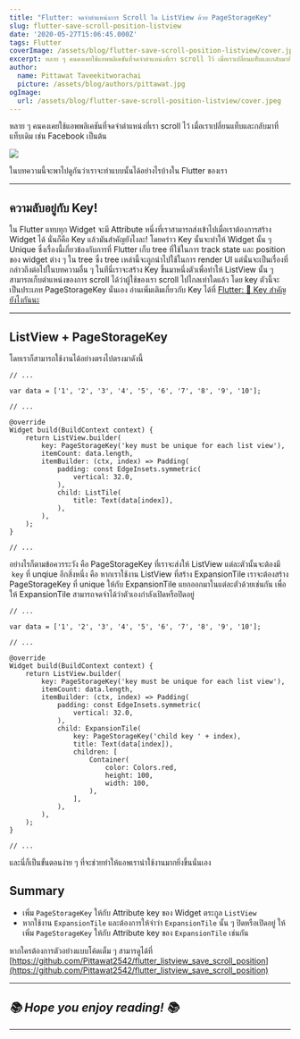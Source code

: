 ```yaml
---
title: "Flutter: จดจำตำแหน่งการ Scroll ใน ListView ด้วย PageStorageKey"
slug: flutter-save-scroll-position-listview
date: '2020-05-27T15:06:45.000Z'
tags: Flutter
coverImage: /assets/blog/flutter-save-scroll-position-listview/cover.jpeg
excerpt: หลาย ๆ คนคงเคยใช้แอพพลิเคชันที่จดจำตำแหน่งที่เรา scroll ไว้ เมื่อเราเปลี่ยนแท็บและกลับมาที่แท็บเดิม เช่น Facebook เป็นต้น ในบทความนี้จะพาไปดูกันว่าเราจะทำแบบนั้นได้อย่างไรบ้างใน Flutter ของเรา
author:
  name: Pittawat Taveekitworachai
  picture: /assets/blog/authors/pittawat.jpg
ogImage:
  url: /assets/blog/flutter-save-scroll-position-listview/cover.jpeg
---
```


หลาย ๆ คนคงเคยใช้แอพพลิเคชันที่จดจำตำแหน่งที่เรา scroll ไว้ เมื่อเราเปลี่ยนแท็บและกลับมาที่แท็บเดิม เช่น Facebook เป็นต้น

![](https://images.unsplash.com/photo-1584824388178-1defc3484ce3?ixlib=rb-1.2.1&amp;q=80&amp;fm=jpg&amp;crop=entropy&amp;cs=tinysrgb&amp;w=2000&amp;fit=max&amp;ixid=eyJhcHBfaWQiOjExNzczfQ)

ในบทความนี้จะพาไปดูกันว่าเราจะทำแบบนั้นได้อย่างไรบ้างใน Flutter ของเรา

---

## ความลับอยู่กับ Key!

ใน Flutter แทบทุก Widget จะมี Attribute หนึ่งที่เราสามารถส่งเข้าไปเมื่อเราต้องการสร้าง Widget ได้ นั่นก็คือ Key แล้วมันสำคัญยังไงละ! โดยคร่าว Key นั้นจะทำให้ Widget นั้น ๆ Unique ซึ่งเรื่องนี้เกี่ยวข้องกับการที่ Flutter เก็บ tree ที่ใช้ในการ track state และ position ของ widget ต่าง ๆ ใน tree ซึ่ง tree เหล่านี้จะถูกนำไปใช้ในการ render UI แต่นั่นจะเป็นเรื่องที่กล่าวถึงต่อไปในบทความอื่น ๆ ในทีนี่เราจะสร้าง Key ขึ้นมาหนึ่งตัวเพื่อทำให้ ListView นั้น ๆ สามารถเก็บตำแหน่งของการ scroll ได้ว่าผู้ใช้ของเรา scroll ไปไกลเท่าใดแล้ว โดย key ตัวนี้จะเป็นประเภท PageStorageKey นั่นเอง อ่านเพิ่มเติมเกี่ยวกับ Key ได้ที่ [Flutter: 🔑 Key สำคัญยังไงกันนะ](/blog/flutter-key/)

---

## ListView + PageStorageKey

โดยเราก็สามารถใช้งานได้อย่างตรงไปตรงมาดังนี้

    // ...
    
    var data = ['1', '2', '3', '4', '5', '6', '7', '8', '9', '10'];
    
    // ...
    
    @override
    Widget build(BuildContext context) {
        return ListView.builder(
            key: PageStorageKey('key must be unique for each list view'),
            itemCount: data.length,
            itemBuilder: (ctx, index) => Padding(
            	padding: const EdgeInsets.symmetric(
                	vertical: 32.0,
                ),
                child: ListTile(
            		title: Text(data[index]),
                ),
            ),
        );
    }
    
    // ...

อย่างไรก็ตามข้อควรระวัง คือ PageStorageKey ที่เราจะส่งให้ ListView แต่ละตัวนั้นจะต้องมี  `key` ที่ unqiue อีกสิ่งหนึ่ง คือ หากเราใช้งาน ListView ที่สร้าง ExpansionTile เราจะต้องสร้าง PageStorageKey ที่ unique ให้กับ ExpansionTile แยกออกมาในแต่ละตัวด้วยเช่นกัน เพื่อให้ ExpansionTile สามารถจดจำได้ว่าตัวเองกำลังเปิดหรือปิดอยู่

    // ...
    
    var data = ['1', '2', '3', '4', '5', '6', '7', '8', '9', '10'];
    
    // ...
    
    @override
    Widget build(BuildContext context) {
        return ListView.builder(
            key: PageStorageKey('key must be unique for each list view'),
            itemCount: data.length,
            itemBuilder: (ctx, index) => Padding(
            	padding: const EdgeInsets.symmetric(
                	vertical: 32.0,
                ),
                child: ExpansionTile(
                	key: PageStorageKey('child key ' + index),
            		title: Text(data[index]),
                    children: [
                    	Container(
                        	color: Colors.red,
                        	height: 100,
                            width: 100,
                        ),
                    ],
                ),
            ),
        );
    }
    
    // ...

และนี่ก็เป็นขั้นตอนง่าย ๆ ที่จะช่วยทำให้แอพเราน่าใช้งานมากยิ่งขึ้นนั่นเอง

## Summary

- เพิ่ม `PageStorageKey` ให้กับ Attribute key ของ Widget ตระกูล `ListView`
- หากใช้งาน `ExpansionTile` และต้องการให้จำว่า `ExpansionTile` นั้น ๆ ปิดหรือเปิดอยู่ ให้เพิ่ม `PageStorageKey` ให้กับ Attribute key ของ `ExpansionTile` เช่นกัน

หากใครต้องการตัวอย่างแบบโค้ดเต็ม ๆ สามารดูได้ที่ [https://github.com/Pittawat2542/flutter_listview_save_scroll_position](https://github.com/Pittawat2542/flutter_listview_save_scroll_position)

---

## *📚 Hope you enjoy reading! 📚*

---
